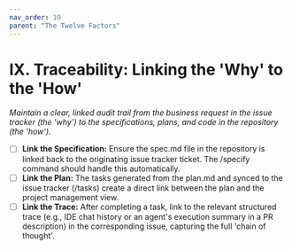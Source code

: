 ```yaml
---
nav_order: 10
parent: "The Twelve Factors"
---
```

# IX. Traceability: Linking the 'Why' to the 'How'

*Maintain a clear, linked audit trail from the business request in the issue tracker (the 'why') to the specifications, plans, and code in the repository (the 'how').*

- [ ] **Link the Specification:** Ensure the spec.md file in the repository is linked back to the originating issue tracker ticket. The /specify command should handle this automatically.
- [ ] **Link the Plan:** The tasks generated from the plan.md and synced to the issue tracker (/tasks) create a direct link between the plan and the project management view.
- [ ] **Link the Trace:** After completing a task, link to the relevant structured trace (e.g., IDE chat history or an agent's execution summary in a PR description) in the corresponding issue, capturing the full 'chain of thought'.